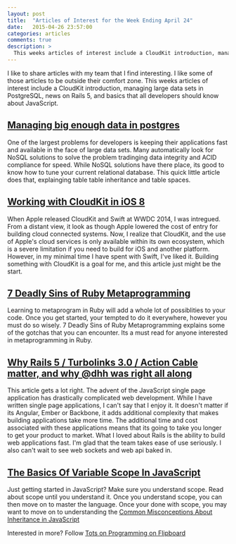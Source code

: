 ```yaml
---
layout: post
title:  "Articles of Interest for the Week Ending April 24"
date:   2015-04-26 23:57:00
categories: articles
comments: true
description: >
  This weeks articles of interest include a CloudKit introduction, managing large data sets in PostgreSQL, news on Rails 5, and basics that all developers should know about JavaScript.
---
```


 I like to share articles with my team that I find interesting. I like some of those articles to be outside their comfort zone. This weeks articles of interest include a CloudKit introduction, managing large data sets in PostgreSQL, news on Rails 5, and basics that all developers should know about JavaScript.

## [Managing big enough data in postgres](http://bit.ly/1QnKBDV)

One of the largest problems for developers is keeping their applications fast and available in the face of
large data sets. Many automatically look for NoSQL solutions to solve the problem tradinging data integrity and ACID compliance for speed. While NoSQL solutions have there place, its good to know how to tune your current
relational database. This quick little article does that, explainging table table inheritance and table spaces.

## [Working with CloudKit in iOS 8](http://bit.ly/1EvjEJk)

When Apple released CloudKit and Swift at WWDC 2014, I was intregued. From a distant view, it look as though Apple lowered the cost of entry for building cloud connected systems. Now, I realize that CloudKit, and the use of Apple's cloud services is only available within its own ecosystem, which is a severe limitation if you need to build for iOS and another platform. However, in my minimal time I have spent with Swift, I've liked it. Building something with CloudKit is a goal for me, and this article just might be the start.

## [7 Deadly Sins of Ruby Metaprogramming](http://bit.ly/1HISXC3)

Learning to metaprogram in Ruby will add a whole lot of possiblities to your code. Once you get started, your tempted to do it everywhere, however you must do so wisely. 7 Deadly Sins of Ruby Metaprogramming explains some of the gotchas that you can encounter. Its a must read for anyone interested in metaprogramming in Ruby.

## [Why Rails 5 / Turbolinks 3.0 / Action Cable matter, and why @dhh was right all along](http://bit.ly/1FpKeV6)

This article gets a lot right. The advent of the JavaScript single page application has drastically complicated web development. While I have written single page applications, I can't say that I enjoy it. It doesn't matter if its Angular, Ember or Backbone, it adds additional complexity that makes building applications take more time. The additional time and cost associated with these applications means that its going to take you longer to get your product to market. What I loved about Rails is the ability to build web applications fast. I'm glad that the team takes ease of use seriously. I also can't wait to see web sockets and web api baked in.

## [The Basics Of Variable Scope In JavaScript](http://bit.ly/1GmYav1)

Just getting started in JavaScript? Make sure you understand scope. Read about scope until you understand it. Once you understand scope, you can then move on to master the language. Once your done with scope, you may want to move on to understanding the [Common Misconceptions About Inheritance in JavaScript](http://bit.ly/1OWKw6F)

Interested in more? Follow [Tots on Programming on Flipboard](http://bit.ly/1DSTSgu)